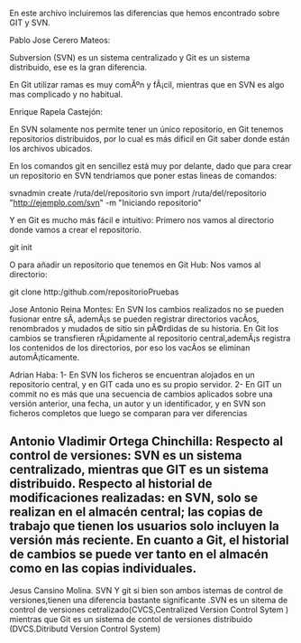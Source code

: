 En este archivo incluiremos las diferencias que hemos encontrado sobre GIT y SVN.

Pablo Jose Cerero Mateos:

Subversion (SVN) es un sistema centralizado y Git es un sistema distribuido, ese es la gran diferencia.

En Git utilizar ramas es muy comÃºn y fÃ¡cil, mientras que en SVN es algo mas complicado y no habitual.

Enrique Rapela Castejón:

En SVN solamente nos permite tener un único repositorio, en Git tenemos repositorios distribuidos, por lo cual es más dificil en Git saber donde están los archivos ubicados.

En los comandos git en sencillez está muy por delante, dado que para crear un repositorio en SVN tendriamos que poner estas lineas de comandos:

svnadmin create /ruta/del/repositorio svn import /ruta/del/repositorio "http://ejemplo.com/svn" -m "Iniciando repositorio"

Y en Git es mucho más fácil e intuitivo: Primero nos vamos al directorio donde vamos a crear el repositorio.

git init

O para añadir un repositorio que tenemos en Git Hub: Nos vamos al directorio:

git clone http:/github.com/repositorioPruebas

Jose Antonio Reina Montes: 
En SVN los cambios realizados no se pueden fusionar entre sÃ­, ademÃ¡s se pueden registrar directorios vacÃ­os, renombrados y mudados de sitio sin pÃ©rdidas de su historia. En Git los cambios se transfieren rÃ¡pidamente al repositorio central,ademÃ¡s registra los contenidos de los directorios, por eso los vacÃ­os se eliminan automÃ¡ticamente.

Adrian Haba: 
1- En SVN los ficheros se encuentran alojados en un repositorio central, y en GIT cada uno es su propio servidor. 2- En GIT un commit no es más que una secuencia de cambios aplicados sobre una versión anterior, una fecha, un autor y un identificador, y en SVN son ficheros completos que luego se comparan para ver diferencias

Antonio Vladimir Ortega Chinchilla:
Respecto al control de versiones: SVN es un sistema centralizado, mientras que GIT es un sistema distribuido.
Respecto al historial de modificaciones realizadas: en SVN, solo se realizan en el almacén central; las copias 
de trabajo que tienen los usuarios solo incluyen la versión más reciente. En cuanto a Git, el historial de 
cambios se puede ver tanto en el almacén como en las copias individuales.
--------------------------------------------------------------------------------
Jesus Cansino Molina.
SVN Y git  si bien son ambos istemas de control de versiones,tienen una diferencia bastante significante .SVN es un sitema de control de versiones cetralizado(CVCS,Centralized Version Control Sytem ) mientras que Git es un sistema de contol de versiones distribuido (DVCS.Ditributd Version Control System)
